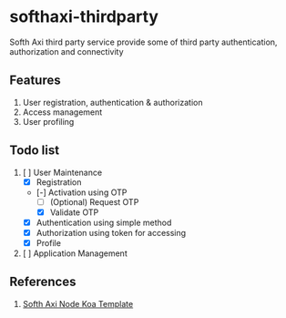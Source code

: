 # softhaxi-thirdparty
Softh Axi third party service provide some of third party authentication, authorization and connectivity

## Features
1. User registration, authentication & authorization
2. Access management
3. User profiling

## Todo list
1. [ ] User Maintenance
   - [x] Registration
   - [-] Activation using OTP
     - [ ] \(Optional) Request OTP
     - [x] Validate OTP
   - [x] Authentication using simple method
   - [x] Authorization using token for accessing
   - [x] Profile
2. [ ] Application Management

## References
1. [Softh Axi Node Koa Template](https://github.com/ivohutasoit/softhaxi-node-koa-template)
